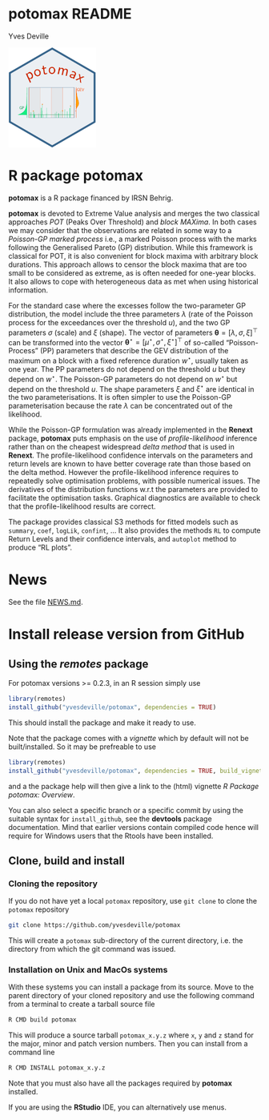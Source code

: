 potomax README
================
Yves Deville

<img src="inst/images/potomax.png" height = "200" align="center"/>

<!-- README.md is generated from README.Rmd. Please edit that file -->

# R package potomax

**potomax** is a R package financed by IRSN Behrig.

**potomax** is devoted to Extreme Value analysis and merges the two
classical approaches *POT* (Peaks Over Threshold) and *block MAXima*. In
both cases we may consider that the observations are related in some way
to a *Poisson-GP marked process* i.e., a marked Poisson process with the
marks following the Generalised Pareto (GP) distribution. While this
framework is classical for POT, it is also convenient for block maxima
with arbitrary block durations. This approach allows to censor the block
maxima that are too small to be considered as extreme, as is often
needed for one-year blocks. It also allows to cope with heterogeneous
data as met when using historical information.

For the standard case where the excesses follow the two-parameter GP
distribution, the model include the three parameters $\lambda$ (rate of
the Poisson process for the exceedances over the threshold $u$), and the
two GP parameters $\sigma$ (scale) and $\xi$ (shape). The vector of
parameters $\boldsymbol{\theta} = [\lambda, \, \sigma,\, \xi]^\top$ can
be transformed into the vector
$\boldsymbol{\theta}^\star = [\mu^\star, \, \sigma^\star, \,\xi^\star]^\top$
of so-called “Poisson-Process” (PP) parameters that describe the GEV
distribution of the maximum on a block with a fixed reference duration
$w^\star$, usually taken as one year. The PP parameters do not depend on
the threshold $u$ but they depend on $w^\star$. The Poisson-GP
parameters do not depend on $w^\star$ but depend on the threshold $u$.
The shape parameters $\xi$ and $\xi^\star$ are identical in the two
parameterisations. It is often simpler to use the Poisson-GP
parameterisation because the rate $\lambda$ can be concentrated out of
the likelihood.

While the Poisson-GP formulation was already implemented in the
**Renext** package, **potomax** puts emphasis on the use of
*profile-likelihood* inference rather than on the cheapest widespread
*delta method* that is used in **Renext**. The profile-likelihood
confidence intervals on the parameters and return levels are known to
have better coverage rate than those based on the delta method. However
the profile-likelihood inference requires to repeatedly solve
optimisation problems, with possible numerical issues. The derivatives
of the distribution functions w.r.t the parameters are provided to
facilitate the optimisation tasks. Graphical diagnostics are available
to check that the profile-likelihood results are correct.

The package provides classical S3 methods for fitted models such as
`summary`, `coef`, `logLik`, `confint`, … It also provides the methods
`RL` to compute Return Levels and their confidence intervals, and
`autoplot` method to produce “RL plots”.

# News

See the file [NEWS.md](NEWS.md).

# Install release version from GitHub

## Using the *remotes* package

For potomax versions \>= 0.2.3, in an R session simply use

``` r
library(remotes)
install_github("yvesdeville/potomax", dependencies = TRUE)
```

This should install the package and make it ready to use.

Note that the package comes with a *vignette* which by default will not
be built/installed. So it may be prefreable to use

``` r
library(remotes)
install_github("yvesdeville/potomax", dependencies = TRUE, build_vignettes = TRUE)
```

and a the package help will then give a link to the (html) vignette *R
Package potomax: Overview*.

You can also select a specific branch or a specific commit by using the
suitable syntax for `install_github`, see the **devtools** package
documentation. Mind that earlier versions contain compiled code hence
will require for Windows users that the Rtools have been installed.

## Clone, build and install

### Cloning the repository

If you do not have yet a local `potomax` repository, use `git clone` to
clone the `potomax` repository

``` bash
git clone https://github.com/yvesdeville/potomax
```

This will create a `potomax` sub-directory of the current directory,
i.e. the directory from which the git command was issued.

### Installation on Unix and MacOs systems

With these systems you can install a package from its source. Move to
the parent directory of your cloned repository and use the following
command from a terminal to create a tarball source file

``` bash
R CMD build potomax
```

This will produce a source tarball `potomax_x.y.z` where `x`, `y` and
`z` stand for the major, minor and patch version numbers. Then you can
install from a command line

``` bash
R CMD INSTALL potomax_x.y.z
```

Note that you must also have all the packages required by **potomax**
installed.

If you are using the **RStudio** IDE, you can alternatively use menus.
